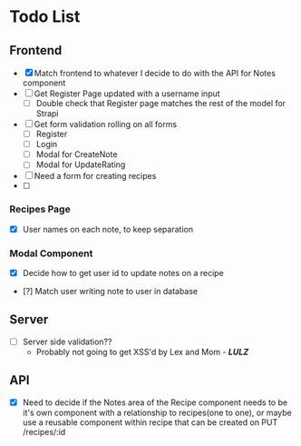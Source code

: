 # Todo List

## Frontend
- [x] Match frontend to whatever I decide to do with the API for Notes component
- [ ] Get Register Page updated with a username input
  - [ ] Double check that Register page matches the rest of the model for Strapi
- [ ] Get form validation rolling on all forms
  - [ ] Register
  - [ ] Login
  - [ ] Modal for CreateNote
  - [ ] Modal for UpdateRating
- [ ] Need a form for creating recipes
- [ ] 


### Recipes Page
- [x] User names on each note, to keep separation

### Modal Component
- [x] Decide how to get user id to update notes on a recipe
- [?] Match user writing note to user in database

## Server
- [ ] Server side validation??
  - Probably not going to get XSS'd by Lex and Mom - ***LULZ***

## API
- [x] Need to decide if the Notes area of the Recipe component needs to be it's own component with a relationship to recipes(one to one), or maybe use a reusable component within recipe that can be created on PUT /recipes/:id